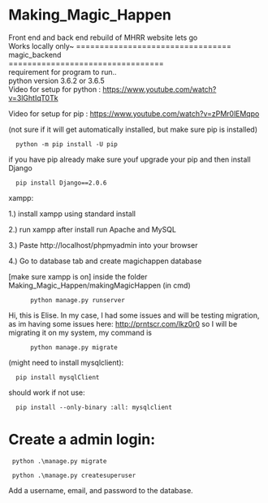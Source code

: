 # Making_Magic_Happen<br>
Front end and back end rebuild of MHRR website lets go<br>
Works locally only~
=================================<br>
magic_backend<br>
=================================<br>
requirement for program to run.. <br>
python version 3.6.2 or 3.6.5 <br>
Video for setup for python :
    https://www.youtube.com/watch?v=3lGhtIqT0Tk
  
  
Video for setup for pip :
    https://www.youtube.com/watch?v=zPMr0lEMqpo  
  
(not sure if it will get automatically installed, but make sure pip is installed) 


      python -m pip install -U pip 


if you have pip already make sure youf upgrade your pip and then install Django 

      pip install Django==2.0.6


xampp:


1.) install xampp using standard install

2.) run xampp after install run Apache and MySQL

3.) Paste http://localhost/phpmyadmin into your browser

4.) Go to database tab and create magichappen database

 [make sure xampp is on] 
inside the folder Making_Magic_Happen/makingMagicHappen (in cmd) 

          python manage.py runserver
          
Hi, this is Elise. In my case, I had some issues and will be testing migration, as im having some issues here:
http://prntscr.com/lkz0r0
so I will be migrating it on my system, my command is

          python manage.py migrate


(might need to install mysqlclient):


      pip install mysqlClient 


should work if not use:


      pip install --only-binary :all: mysqlclient
      
# Create a admin login:

     python .\manage.py migrate

     python .\manage.py createsuperuser 
     
 Add a username, email, and password to the database.
     


